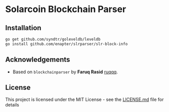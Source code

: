 # Solarcoin Blockchain Parser

## Installation

```bash
go get github.com/syndtr/goleveldb/leveldb
go install github.com/enapter/slrparser/slr-block-info
```

## Acknowledgements

* Based on `blockchainparser` by **Faruq Rasid** [ruqqq](https://github.com/ruqqq).

## License

This project is licensed under the MIT License - see the [LICENSE.md](LICENSE.md) file for details

